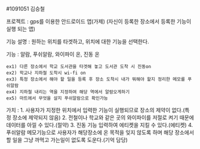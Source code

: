 ﻿#1091051 김승철

프로젝트 : gps를 이용한 안드로이드 앱(가제)
      (자신이 등록한 장소에서 등록한 기능이 실행 되는 앱)

 

기능 설명 : 원하는 위치를 타겟하고, 위치에 대한 기능을 선택한다.


기능 :  알람, 푸쉬알람, 와이파이 온, 진동 온

	ex1) 다른 장소에서 학교 도서관을 타겟해 놓고 도서관 도착 시 진동on
	ex2) 학교나 지하철 도착시 wi-fi on
	ex3) 특정 장소에서 해야 할 일을 등록 후 장소 도착시 내가 뭐해야 할지 정리한 메모를 푸쉬알람
	ex4) 지하철 내리는 역을 지정하여 해당 역에서 알람오게하기
	ex5) 마트에서 무엇을 살지 푸쉬알람으로 확인가능

 

가치 :  1. 사용자가 지정한 위치에서 입력한 기능이 실행되므로 장소의 제약이 없다.(특정 장소에 제약되지 않음)
	2. 전철이나 학교와 같은 곳의 와이파이를 저절로 켜기 때문에 데이터를 아낄 수 있다.(절약)
	3. 진동 기능 입력하여 에티켓을 지킬 수 있다.(에티켓)
	4. 푸쉬알람 메모기능으로 사용자가 해당장소에 온 목적을 잊지 않도록 하며 해당 장소에서 할 일을 그냥 까먹고 가는일이 없도록 도운다.(기억 담당)
